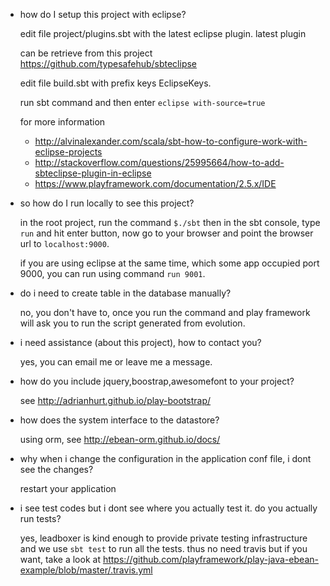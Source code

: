 * how do I setup this project with eclipse?
  
  edit file project/plugins.sbt with the latest eclipse plugin. latest plugin

  can be retrieve from this project https://github.com/typesafehub/sbteclipse

  edit file build.sbt with prefix keys EclipseKeys.

  run sbt command and then enter `eclipse with-source=true`

  for more information
  * http://alvinalexander.com/scala/sbt-how-to-configure-work-with-eclipse-projects
  * http://stackoverflow.com/questions/25995664/how-to-add-sbteclipse-plugin-in-eclipse
  * https://www.playframework.com/documentation/2.5.x/IDE

* so how do I run locally to see this project?

  in the root project, run the command `$./sbt` then in the sbt console, type `run` and hit enter button, now go to your browser and point the browser url to `localhost:9000`.

  if you are using eclipse at the same time, which some app occupied port 9000, you can run using command `run 9001`.

* do i need to create table in the database manually?

  no, you don't have to, once you run the command and play framework will ask you to run the script generated from evolution.

* i need assistance (about this project), how to contact you?

  yes, you can email me or leave me a message.

* how do you include jquery,boostrap,awesomefont to your project?

  see http://adrianhurt.github.io/play-bootstrap/

* how does the system interface to the datastore?

  using orm, see http://ebean-orm.github.io/docs/

* why when i change the configuration in the application conf file, i dont see
  the changes?

  restart your application

* i see test codes but i dont see where you actually test it. do you actually
  run tests?

  yes, leadboxer is kind enough to provide private testing infrastructure and we use `sbt test` to run all the tests. thus no need travis but if you want, take a look at https://github.com/playframework/play-java-ebean-example/blob/master/.travis.yml

